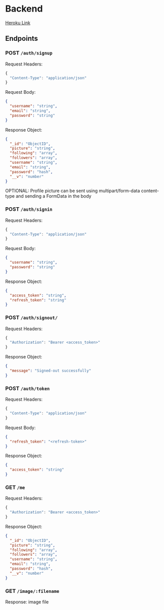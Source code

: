 # Backend

[Heroku Link](https://social-media-aiveekei.herokuapp.com/)

## Endpoints

### POST `/auth/signup`

Request Headers:

```js
{
  "Content-Type": "application/json"
}
```

Request Body:

```json
{
  "username": "string",
  "email": "string",
  "password": "string"
}
```

Response Object:

```json
{
  "_id": "ObjectID",
  "picture": "string",
  "following": "array",
  "followers": "array",
  "username": "string",
  "email": "string",
  "password": "hash",
  "__v": "number"
}
```

OPTIONAL: Profile picture can be sent using multipart/form-data content-type and sending a FormData in the body

### POST `/auth/signin`

Request Headers:

```js
{
  "Content-Type": "application/json"
}
```

Request Body:

```json
{
  "username": "string",
  "password": "string"
}
```

Response Object:

```json
{
  "access_token": "string",
  "refresh_token": "string"
}
```

### POST `/auth/signout/`

Request Headers:

```js
{
  "Authorization": "Bearer <access_token>"
}
```

Response Object: 

```json
{
  "message": "Signed-out successfully"
}
```

### POST `/auth/token`

Request Headers:

```js
{
  "Content-Type": "application/json"
}
```

Request Body:

```json
{
  "refresh_token": "<refresh-token>"
}
```

Response Object:

```json
{
  "access_token": "string"
}
```

### GET `/me`

Request Headers:

```js
{
  "Authorization": "Bearer <access_token>"
}
```

Response Object:

```json
{
  "_id": "ObjectID",
  "picture": "string",
  "following": "array",
  "followers": "array",
  "username": "string",
  "email": "string",
  "password": "hash",
  "__v": "number"
}
```

### GET `/image/:filename`

Response: image file